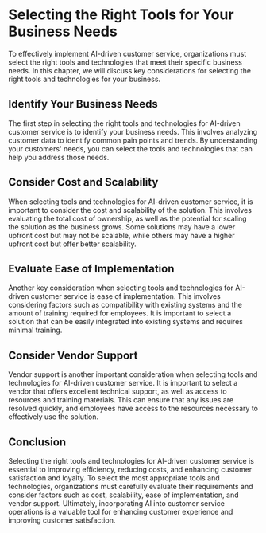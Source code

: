 Selecting the Right Tools for Your Business Needs
===================================================================================================================

To effectively implement AI-driven customer service, organizations must select the right tools and technologies that meet their specific business needs. In this chapter, we will discuss key considerations for selecting the right tools and technologies for your business.

Identify Your Business Needs
----------------------------

The first step in selecting the right tools and technologies for AI-driven customer service is to identify your business needs. This involves analyzing customer data to identify common pain points and trends. By understanding your customers' needs, you can select the tools and technologies that can help you address those needs.

Consider Cost and Scalability
-----------------------------

When selecting tools and technologies for AI-driven customer service, it is important to consider the cost and scalability of the solution. This involves evaluating the total cost of ownership, as well as the potential for scaling the solution as the business grows. Some solutions may have a lower upfront cost but may not be scalable, while others may have a higher upfront cost but offer better scalability.

Evaluate Ease of Implementation
-------------------------------

Another key consideration when selecting tools and technologies for AI-driven customer service is ease of implementation. This involves considering factors such as compatibility with existing systems and the amount of training required for employees. It is important to select a solution that can be easily integrated into existing systems and requires minimal training.

Consider Vendor Support
-----------------------

Vendor support is another important consideration when selecting tools and technologies for AI-driven customer service. It is important to select a vendor that offers excellent technical support, as well as access to resources and training materials. This can ensure that any issues are resolved quickly, and employees have access to the resources necessary to effectively use the solution.

Conclusion
----------

Selecting the right tools and technologies for AI-driven customer service is essential to improving efficiency, reducing costs, and enhancing customer satisfaction and loyalty. To select the most appropriate tools and technologies, organizations must carefully evaluate their requirements and consider factors such as cost, scalability, ease of implementation, and vendor support. Ultimately, incorporating AI into customer service operations is a valuable tool for enhancing customer experience and improving customer satisfaction.
